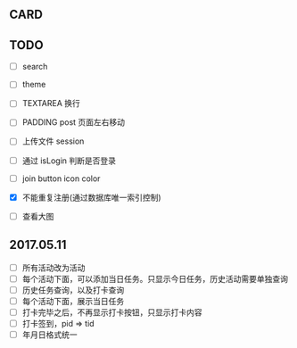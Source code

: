 ## CARD


## TODO

- [ ] search
- [ ] theme
- [ ] TEXTAREA 换行
- [ ] PADDING post 页面左右移动
- [ ] 上传文件 session
- [ ] 通过 isLogin 判断是否登录
- [ ] join button icon color
- [x] 不能重复注册(通过数据库唯一索引控制)
- [ ] 查看大图


## 2017.05.11

- [ ] 所有活动改为活动
- [ ] 每个活动下面，可以添加当日任务。只显示今日任务，历史活动需要单独查询
- [ ] 历史任务查询，以及打卡查询
- [ ] 每个活动下面，展示当日任务
- [ ] 打卡完毕之后，不再显示打卡按钮，只显示打卡内容
- [ ] 打卡签到，pid => tid
- [ ] 年月日格式统一